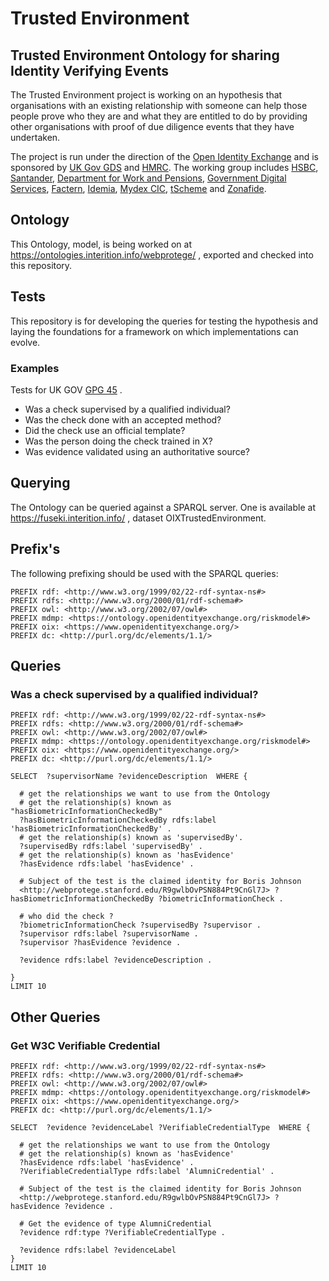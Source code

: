 # Trusted Environment
## Trusted Environment Ontology for sharing Identity Verifying Events

  <p>

  The Trusted Environment project is working on an hypothesis that organisations with an existing relationship with someone can help those people prove who they are and what they are entitled to do by providing other organisations with proof of due diligence events that they have undertaken.
  </p>
<p>
The project is run under the direction of the <a target"_blank" href="https://www.openidentityexchange.org/">Open Identity Exchange</a> and is sponsored by <a target="_blank" href="https://www.gov.uk/government/organisations/government-digital-service">UK Gov GDS</a> and <a target="_blank" href="https://www.gov.uk/government/organisations/hm-revenue-customs">HMRC</a>. The working group includes <a target="_blank" href="https://www.hsbc.co.uk/">HSBC</a>, <a target="_blank" href="https://www.santander.co.uk/">Santander</a>, <a target="_blank" href="https://www.gov.uk/government/organisations/department-for-work-pensions">Department for Work and Pensions</a>, <a target="_blank" href="https://www.gov.uk/government/organisations/government-digital-service">Government Digital Services</a>, <a target="_blank" href="https://next.factern.com/">Factern</a>, <a target="_blank" href="https://www.idemia.com/">Idemia</a>, <a target="_blank" href="https://mydex.org/">Mydex CIC</a>, <a target="_blank" href="https://www.tscheme.org/">tScheme</a> and <a target="_blank" href="https://www.zonafide.net/">Zonafide</a>.
</p>

## Ontology 

This Ontology, model, is being worked on at https://ontologies.interition.info/webprotege/ , exported and checked into this repository.

## Tests

This repository is for developing the queries for testing the hypothesis and laying the foundations for a framework on which implementations can evolve.

### Examples

Tests for UK GOV <a href="https://www.gov.uk/government/publications/identity-proofing-and-verification-of-an-individual">GPG 45</a> .

* Was a check supervised by a qualified individual?
* Was the check done with an accepted method?
* Did the check use an official template?
* Was the person doing the check trained in X?
* Was evidence validated using an authoritative source?

## Querying

The Ontology can be queried against a SPARQL server. One is available at https://fuseki.interition.info/ , dataset OIXTrustedEnvironment.

## Prefix's
The following prefixing should be used with the SPARQL queries:

~~~~
PREFIX rdf: <http://www.w3.org/1999/02/22-rdf-syntax-ns#>
PREFIX rdfs: <http://www.w3.org/2000/01/rdf-schema#>
PREFIX owl: <http://www.w3.org/2002/07/owl#>
PREFIX mdmp: <https://ontology.openidentityexchange.org/riskmodel#>
PREFIX oix: <https://www.openidentityexchange.org/>
PREFIX dc: <http://purl.org/dc/elements/1.1/>
~~~~

## Queries

### Was a check supervised by a qualified individual?

~~~~
PREFIX rdf: <http://www.w3.org/1999/02/22-rdf-syntax-ns#>
PREFIX rdfs: <http://www.w3.org/2000/01/rdf-schema#>
PREFIX owl: <http://www.w3.org/2002/07/owl#>
PREFIX mdmp: <https://ontology.openidentityexchange.org/riskmodel#>
PREFIX oix: <https://www.openidentityexchange.org/>
PREFIX dc: <http://purl.org/dc/elements/1.1/>

SELECT  ?supervisorName ?evidenceDescription  WHERE {
  
  # get the relationships we want to use from the Ontology
  # get the relationship(s) known as "hasBiometricInformationCheckedBy"
  ?hasBiometricInformationCheckedBy rdfs:label 'hasBiometricInformationCheckedBy' .
  # get the relationship(s) known as 'supervisedBy'.
  ?supervisedBy rdfs:label 'supervisedBy' .
  # get the relationship(s) known as 'hasEvidence'
  ?hasEvidence rdfs:label 'hasEvidence' .
  
  # Subject of the test is the claimed identity for Boris Johnson
  <http://webprotege.stanford.edu/R9gwlbOvPSN884Pt9CnGl7J> ?hasBiometricInformationCheckedBy ?biometricInformationCheck .
  
  # who did the check ?
  ?biometricInformationCheck ?supervisedBy ?supervisor .
  ?supervisor rdfs:label ?supervisorName .
  ?supervisor ?hasEvidence ?evidence .
  
  ?evidence rdfs:label ?evidenceDescription .

} 
LIMIT 10
~~~~

## Other Queries

### Get W3C Verifiable Credential

~~~~
PREFIX rdf: <http://www.w3.org/1999/02/22-rdf-syntax-ns#>
PREFIX rdfs: <http://www.w3.org/2000/01/rdf-schema#>
PREFIX owl: <http://www.w3.org/2002/07/owl#>
PREFIX mdmp: <https://ontology.openidentityexchange.org/riskmodel#>
PREFIX oix: <https://www.openidentityexchange.org/>
PREFIX dc: <http://purl.org/dc/elements/1.1/>

SELECT  ?evidence ?evidenceLabel ?VerifiableCredentialType  WHERE {
  
  # get the relationships we want to use from the Ontology
  # get the relationship(s) known as 'hasEvidence'
  ?hasEvidence rdfs:label 'hasEvidence' .
  ?VerifiableCredentialType rdfs:label 'AlumniCredential' .
  
  # Subject of the test is the claimed identity for Boris Johnson
  <http://webprotege.stanford.edu/R9gwlbOvPSN884Pt9CnGl7J> ?hasEvidence ?evidence .

  # Get the evidence of type AlumniCredential
  ?evidence rdf:type ?VerifiableCredentialType .
  
  ?evidence rdfs:label ?evidenceLabel
} 
LIMIT 10

~~~~



